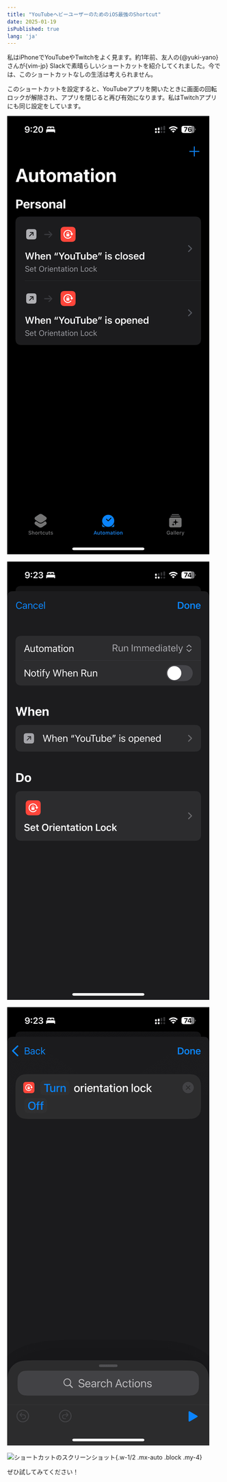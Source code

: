 ```yaml
---
title: "YouTubeヘビーユーザーのためのiOS最強のShortcut"
date: 2025-01-19
isPublished: true
lang: 'ja'
---
```


私はiPhoneでYouTubeやTwitchをよく見ます。約1年前、友人の{@yuki-yano}さんが{vim-jp} Slackで素晴らしいショートカットを紹介してくれました。今では、このショートカットなしの生活は考えられません。

このショートカットを設定すると、YouTubeアプリを開いたときに画面の回転ロックが解除され、アプリを閉じると再び有効になります。私はTwitchアプリにも同じ設定をしています。

<div grid='~ cols-3 gap-2'>

![](./2025-01-19/IMG_0941.png)

![](./2025-01-19/IMG_0942.png)

![](./2025-01-19/IMG_0943.png)

</div>

![](./2025-01-19/ss.avif 'ショートカットのスクリーンショット'){.w-1/2 .mx-auto .block .my-4}

ぜひ試してみてください！
